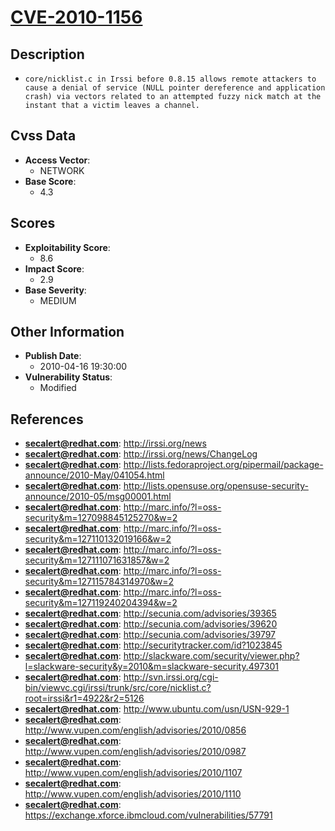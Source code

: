 
# [CVE-2010-1156](http://irssi.org/news)

## Description

- `core/nicklist.c in Irssi before 0.8.15 allows remote attackers to cause a denial of service (NULL pointer dereference and application crash) via vectors related to an attempted fuzzy nick match at the instant that a victim leaves a channel.`

## Cvss Data

- **Access Vector**:
  - NETWORK
- **Base Score**:
  - 4.3

## Scores

- **Exploitability Score**:
  - 8.6
- **Impact Score**:
  - 2.9
- **Base Severity**:
  - MEDIUM

## Other Information

- **Publish Date**:
  - 2010-04-16 19:30:00
- **Vulnerability Status**:
  - Modified

## References

- **secalert@redhat.com**: http://irssi.org/news
- **secalert@redhat.com**: http://irssi.org/news/ChangeLog
- **secalert@redhat.com**: http://lists.fedoraproject.org/pipermail/package-announce/2010-May/041054.html
- **secalert@redhat.com**: http://lists.opensuse.org/opensuse-security-announce/2010-05/msg00001.html
- **secalert@redhat.com**: http://marc.info/?l=oss-security&m=127098845125270&w=2
- **secalert@redhat.com**: http://marc.info/?l=oss-security&m=127110132019166&w=2
- **secalert@redhat.com**: http://marc.info/?l=oss-security&m=127111071631857&w=2
- **secalert@redhat.com**: http://marc.info/?l=oss-security&m=127115784314970&w=2
- **secalert@redhat.com**: http://marc.info/?l=oss-security&m=127119240204394&w=2
- **secalert@redhat.com**: http://secunia.com/advisories/39365
- **secalert@redhat.com**: http://secunia.com/advisories/39620
- **secalert@redhat.com**: http://secunia.com/advisories/39797
- **secalert@redhat.com**: http://securitytracker.com/id?1023845
- **secalert@redhat.com**: http://slackware.com/security/viewer.php?l=slackware-security&y=2010&m=slackware-security.497301
- **secalert@redhat.com**: http://svn.irssi.org/cgi-bin/viewvc.cgi/irssi/trunk/src/core/nicklist.c?root=irssi&r1=4922&r2=5126
- **secalert@redhat.com**: http://www.ubuntu.com/usn/USN-929-1
- **secalert@redhat.com**: http://www.vupen.com/english/advisories/2010/0856
- **secalert@redhat.com**: http://www.vupen.com/english/advisories/2010/0987
- **secalert@redhat.com**: http://www.vupen.com/english/advisories/2010/1107
- **secalert@redhat.com**: http://www.vupen.com/english/advisories/2010/1110
- **secalert@redhat.com**: https://exchange.xforce.ibmcloud.com/vulnerabilities/57791
